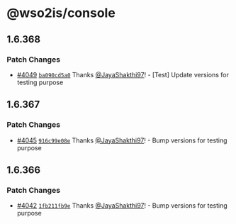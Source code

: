 # @wso2is/console

## 1.6.368

### Patch Changes

- [#4049](https://github.com/wso2/identity-apps/pull/4049) [`ba090cd5a0`](https://github.com/wso2/identity-apps/commit/ba090cd5a0be8c1c090231a99029278b88834ea7) Thanks [@JayaShakthi97](https://github.com/JayaShakthi97)! - [Test] Update versions for testing purpose

## 1.6.367

### Patch Changes

- [#4045](https://github.com/wso2/identity-apps/pull/4045) [`916c99e08e`](https://github.com/wso2/identity-apps/commit/916c99e08e28b8b27ef7df3adcbb301e205cfb63) Thanks [@JayaShakthi97](https://github.com/JayaShakthi97)! - Bump versions for testing purpose

## 1.6.366

### Patch Changes

- [#4042](https://github.com/wso2/identity-apps/pull/4042) [`1fb211fb9e`](https://github.com/wso2/identity-apps/commit/1fb211fb9eea13d8705ddf1f1c1458883ba46e6e) Thanks [@JayaShakthi97](https://github.com/JayaShakthi97)! - Bump versions for testing purpose
